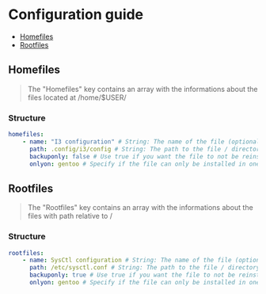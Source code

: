 <!--markdownlint-disable-file MD024-->
# Configuration guide

- [Homefiles](#homefiles)
- [Rootfiles](#rootfiles)

## Homefiles

> The "Homefiles" key contains an array with the informations about the files located at /home/$USER/

### Structure

```yaml
homefiles:
    - name: "I3 configuration" # String: The name of the file (optional)
      path: .config/i3/config # String: The path to the file / directory relative to /home/$USER
      backuponly: false # Use true if you want the file to not be reinstalled with `kelpdot install` (optional) (default: false)
      onlyon: gentoo # Specify if the file can only be installed in one distro (optional) (default: None)
```

## Rootfiles

> The "Rootfiles" key contains an array with the informations about the files with path relative to /

### Structure

```yaml
rootfiles:
    - name: SysCtl configuration # String: The name of the file (optional)
      path: /etc/sysctl.conf # String: The path to the file / directory
      backuponly: true # Use true if you want the file to not be reinstalled with `kelpdot install` (optional) (default: false)
      onlyon: gentoo # Specify if the file can only be installed in one distro (optional) (default: None)
```
